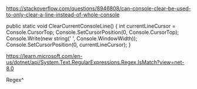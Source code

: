 
https://stackoverflow.com/questions/8946808/can-console-clear-be-used-to-only-clear-a-line-instead-of-whole-console

public static void ClearCurrentConsoleLine()
{
int currentLineCursor = Console.CursorTop;
Console.SetCursorPosition(0, Console.CursorTop);
Console.Write(new string(' ', Console.WindowWidth));
Console.SetCursorPosition(0, currentLineCursor);
}


https://learn.microsoft.com/en-us/dotnet/api/System.Text.RegularExpressions.Regex.IsMatch?view=net-8.0

Regex^